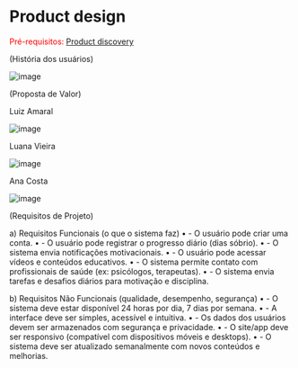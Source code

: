 # Product design

<span style="color:red">Pré-requisitos: <a href="02-Product-discovery.md"> Product discovery</a></span>


(História dos usuários) 

 ![image](https://github.com/user-attachments/assets/0b7e31a5-7684-443a-8800-515befacbb84)

(Proposta de Valor)

Luiz Amaral
 
![image](https://github.com/user-attachments/assets/cdb41563-265e-4b95-8269-b4e319c4ba40)


Luana Vieira


 ![image](https://github.com/user-attachments/assets/a1d963c4-ca3a-43af-85eb-d4c2207e5686)


Ana Costa


 ![image](https://github.com/user-attachments/assets/54874650-142d-4611-bd45-fb12b6462075)


(Requisitos de Projeto)

a)	Requisitos Funcionais (o que o sistema faz) 
• - O usuário pode criar uma conta. 
• - O usuário pode registrar o progresso diário (dias sóbrio). 
• - O sistema envia notificações motivacionais. 
• - O usuário pode acessar vídeos e conteúdos educativos. 
• - O sistema permite contato com profissionais de saúde (ex: psicólogos, terapeutas). 
• - O sistema envia tarefas e desafios diários para motivação e disciplina.

b)	Requisitos Não Funcionais (qualidade, desempenho, segurança) 
• - O sistema deve estar disponível 24 horas por dia, 7 dias por semana. 
• - A interface deve ser simples, acessível e intuitiva. 
• - Os dados dos usuários devem ser armazenados com segurança e privacidade. 
• - O site/app deve ser responsivo (compatível com dispositivos móveis e desktops). 
• - O sistema deve ser atualizado semanalmente com novos conteúdos e melhorias.
